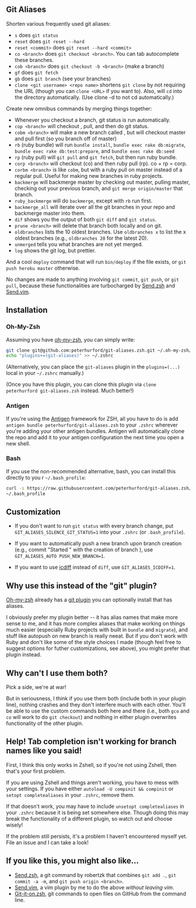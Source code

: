 ## Git Aliases

Shorten various frequently used git aliases:

* `s` does `git status`
* `reset` does `git reset --hard`
* `reset <commit>` does `git reset --hard <commit>`
* `co <branch>` does `git checkout <branch>`.  You can tab autocomplete these branches.
* `cob <branch>` does `git checkout -b <branch>` (make a branch)
* `gf` does `git fetch`
* `gb` does `git branch` (see your branches)
* `clone <git username> <repo name>` shortens `git clone` by not requiring the URL (though you can `clone <URL>` if you want to).  Also, will `cd` into the directory automatically. (Use clone -d to not cd automatically.)

Create new omnibus commands by merging things together:

* Whenever you checkout a branch, git status is run automatically.
* `cop <branch>` will checkout <branch>, pull, and then do git status.
* `cobm <branch>` will make a new branch called <branch>, but will checkout master and pull first (so you branch off of master)
* `rb` (ruby bundle) will run `bundle install`, `bundle exec rake db:migrate`, `bundle exec rake db:test:prepare`, and `bundle exec rake db:seed`
* `rp` (ruby pull) will `git pull` and `git fetch`, but then run ruby bundle.
* `corp <branch>` will checkout <branch> (co) and then ruby pull (rp).  co + rp = corp.
* `corbm <branch>` is like `cobm`, but with a ruby pull on master instead of a regular pull.  Useful for making new branches in ruby projects.
* `backmerge` will backmerge master by checking out master, pulling master, checking out your previous branch, and `git merge origin/master` that branch.
* `ruby_backmerge` will do `backmerge`, except with `rb` run first.
* `backmerge_all` will iterate over all the git branches in your repo and backmerge master into them.
* `dif` shows you the output of both `git diff` and `git status`.
* `prune <branch>` will delete that branch both locally and on git.
* `oldbranches` lists the 10 oldest branches.  Use `oldbranches x` to list the x oldest branches (e.g., `oldbranches 20` for the latest 20).
* `unmerged` tells you what branches are not yet merged.
* `log` shows the git log, but prettier.

And a cool `deploy` command that will run `bin/deploy` if the file exists, or `git push heroku master` otherwise.

No changes are made to anything involving `git commit`, `git push`, or `git pull`, because these functionalities are turbocharged by [Send.zsh](https://github.com/robertzk/send.zsh) and [Send.vim](https://github.com/peterhurford/send.vim).


## Installation

### Oh-My-Zsh

Assuming you have [oh-my-zsh](https://github.com/robbyrussell/oh-my-zsh), you can
simply write:

```bash
git clone git@github.com:peterhurford/git-aliases.zsh.git ~/.oh-my-zsh/custom/plugins/git-aliases
echo "plugins+=(git-aliases)" >> ~/.zshrc
```

(Alternatively, you can place the `git-aliases` plugin in the `plugins=(...)` local in your `~/.zshrc` manually.)

(Once you have this plugin, you can clone this plugin via `clone peterhurford git-aliases.zsh` instead.  Much better!)

### Antigen
If you're using the [Antigen](https://github.com/zsh-users/antigen) framework for ZSH, all you have to do is add `antigen bundle peterhurford/git-aliases.zsh` to your `.zshrc` wherever you're adding your other antigen bundles. Antigen will automatically clone the repo and add it to your antigen configuration the next time you open a new shell.

### Bash
If you use the non-recommended alternative, bash, you can install this directly to you
r `~/.bash_profile`:

```bash
curl -s https://raw.githubusercontent.com/peterhurford/git-aliases.zsh/master/git-aliases.plugin.zsh >>
~/.bash_profile
```


## Customization

* If you don't want to run `git status` with every branch change, put `GIT_ALIASES_SILENCE_GIT_STATUS=1` into your `.zshrc` (or `.bash_profile`).

* If you want to automatically push a new branch upon branch creation (e.g., commit "Started <branchname>" with the creation of branch <branchname>), use `GIT_ALIASES_AUTO PUSH_NEW_BRANCH=1`.

* If you want to use [icdiff](https://github.com/jeffkaufman/icdiff) instead of `diff`, use `GIT_ALIASES_ICDIFF=1`.


## Why use this instead of the "git" plugin?
[Oh-my-zsh](https://github.com/robbyrussell/oh-my-zsh/) already has a [git plugin](https://github.com/robbyrussell/oh-my-zsh/tree/master/plugins/git) you can optionally install that has aliases.

I obviously prefer my plugin better -- it has alias names that make more sense to me, and it has more complex aliases that make working on things much easier (especially Ruby projects with built in `bundle` and `migrate`), and stuff like autopush on new branch is really neeat.  But if you don't work with Ruby and don't like some of the style choices I made (though feel free to suggest options for futher customizations, see above), you might prefer that plugin instead.


## Why can't I use them both?
Pick a side, we're at war!

But in seriousness, I think if you use them both (include both in your plugin line), nothing crashes and they don't interfere much with each other.  You'll be able to use the custom commands both here and there (i.e., both `gco` and `co` will work to do `git checkout`) and nothing in either plugin overwrites functionality of the other plugin.


## Help! Tab completion isn't working for branch names like you said!
First, I think this only works in Zshell, so if you're not using Zshell, then that's your first problem.

If you are using Zshell and things aren't working, you have to mess with your settings.  If you have either `autoload -U compinit && compinit` or `setopt completealiases` in your `.zshrc`, remove them.

If that doesn't work, you may have to include `unsetopt completealiases` in your `.zshrc` because it is being set somewhere else.  Though doing this may break the functionality of a different plugin, so watch out and choose wisely!

If the problem still persists, it's a problem I haven't encountered myself yet.  File an issue and I can take a look!


## If you like this, you might also like...
* [Send.zsh](https://github.com/robertzk/send.zsh), a git command by robertzk that combines `git add .`, `git commit -a -m`, and `git push origin <branch>`.
* [Send.vim](https://github.com/peterhurford/send.vim), a vim plugin by me to do the above _without leaving vim_.
* [Git-it-on.zsh](https://github.com/peterhurford/git-it-on.zsh), git commands to open files on GitHub from the command line.
